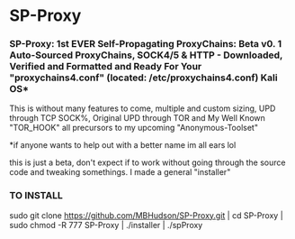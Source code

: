 # SP-Proxy
### SP-Proxy: 1st EVER Self-Propagating ProxyChains: Beta v0. 1 Auto-Sourced ProxyChains, SOCK4/5 & HTTP - Downloaded, Verified and Formatted and Ready For Your "proxychains4.conf" (located: /etc/proxychains4.conf) Kali OS*
This is without many features to come, multiple and custom sizing, UPD through TCP SOCK%, Original UPD through TOR and My Well Known "TOR_HOOK" all precursors to my upcoming "Anonymous-Toolset"

*if anyone wants to help out with a better name im all ears lol

this is just a beta, don't expect if to work without going through the source code and tweaking somethings. I made a general "installer"
### TO INSTALL
sudo git clone https://github.com/MBHudson/SP-Proxy.git | cd SP-Proxy | sudo chmod -R 777 SP-Proxy | ./installer | ./spProxy
